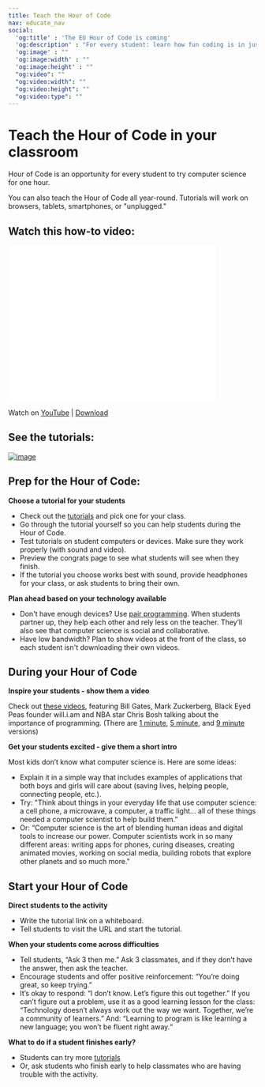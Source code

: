 ```yaml
---
title: Teach the Hour of Code
nav: educate_nav
social:
  'og:title' : 'The EU Hour of Code is coming'
  'og:description' : "For every student: learn how fun coding is in just one hour, October 11-17."
  'og:image' : ""
  'og:image:width' : ""
  'og:image:height' : ""
  "og:video": ""
  "og:video:width": ""
  "og:video:height": ""
  "og:video:type": ""
---
```


# Teach the Hour of Code in your classroom

Hour of Code is an opportunity for every student to try computer science for one hour.

You can also teach the Hour of Code all year-round. Tutorials will work on browsers, tablets, smartphones, or "unplugged."

## Watch this how-to video:

<iframe width="420" height="315" src="//www.youtube.com/embed/hfZrX5YDltU" frameborder="0" allowfullscreen></iframe> 

Watch on [YouTube](http://youtu.be/hfZrX5YDltU) | [Download](https://dl.dropboxusercontent.com/s/6swx35qq5ljleom/HourOfCodeWalkthrough.mp4?token_hash=AAHHqIlb77DTpBoVYWgHV3mOCAgZ5K9MSKAUN0sHe9PBug&dl=1)

## See the tutorials: 

[![image](/images/tutorials.png)](http://csedweek.org/learn)

## Prep for the Hour of Code:

**Choose a tutorial for your students**

- Check out the [tutorials](/learn) and pick one for your class. 
- Go through the tutorial yourself so you can help students during the Hour of Code.
- Test tutorials on student computers or devices. Make sure they work properly (with sound and video).
- Preview the congrats page to see what students will see when they finish. 
- If the tutorial you choose works best with sound, provide headphones for your class, or ask students to bring their own.

**Plan ahead based on your technology available**

- Don't have enough devices? Use [pair programming](http://www.ncwit.org/resources/pair-programming-box-power-collaborative-learning). When students partner up, they help each other and rely less on the teacher. They’ll also see that computer science is social and collaborative.
- Have low bandwidth? Plan to show videos at the front of the class, so each student isn't downloading their own videos.

## During your Hour of Code

**Inspire your students - show them a video**

Check out [these videos](http://youtube.com/codeorg), featuring Bill Gates, Mark Zuckerberg, Black Eyed Peas founder will.i.am and NBA star Chris Bosh talking about the importance of programming.
(There are [1 minute](https://www.youtube.com/watch?v=qYZF6oIZtfc), [5 minute](https://www.youtube.com/watch?v=nKIu9yen5nc), and [9 minute](https://www.youtube.com/watch?v=dU1xS07N-FA) versions)

**Get your students excited - give them a short intro**

Most kids don’t know what computer science is. Here are some ideas:

- Explain it in a simple way that includes examples of applications that both boys and girls will care about (saving lives, helping people, connecting people, etc.).
- Try: "Think about things in your everyday life that use computer science: a cell phone, a microwave, a computer, a traffic light… all of these things needed a computer scientist to help build them.”
- Or: “Computer science is the art of blending human ideas and digital tools to increase our power. Computer scientists work in so many different areas: writing apps for phones, curing diseases, creating animated movies, working on social media, building robots that explore other planets and so much more."

## Start your Hour of Code

**Direct students to the activity**

- Write the tutorial link on a whiteboard. 
- Tell students to visit the URL and start the tutorial.

**When your students come across difficulties**

- Tell students, “Ask 3 then me.” Ask 3 classmates, and if they don’t have the answer, then ask the teacher.
- Encourage students and offer positive reinforcement: “You’re doing great, so keep trying.”
- It’s okay to respond: “I don’t know. Let’s figure this out together.” If you can’t figure out a problem, use it as a good learning lesson for the class: “Technology doesn’t always work out the way we want. Together, we’re a community of learners.” And: “Learning to program is like learning a new language; you won’t be fluent right away.“
 

**What to do if a student finishes early?**

- Students can try more [tutorials](/learn/beyond)
- Or, ask students who finish early to help classmates who are having trouble with the activity.
